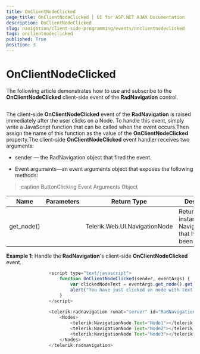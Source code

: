 ```yaml
---
title: OnClientNodeClicked
page_title: OnClientNodeClicked | UI for ASP.NET AJAX Documentation
description: OnClientNodeClicked
slug: navigation/client-side-programming/events/onclientnodeclicked
tags: onclientnodeclicked
published: True
position: 3
---
```


# OnClientNodeClicked



The following article demonstrates how to use and subscribe to the __OnClientNodeClicked__ client-side event of the __RadNavigation__ control.

## 

The client-side __OnClientNodeClicked__ event of the __RadNavigation__ is raised immediately after the user clicks on a Node. To handle this event, simply write a JavaScript function that can be called when the event occurs.Then assign the name of this function as the value of the __OnClientNodeClicked__ property.The client-side __OnClientNodeClicked__ event handler receives two arguments:

* sender — the RadNavigation object that fired the event.

* Event arguments—an event arguments object that exposes the following methods:


>caption ButtonClicking Event Arguments Object

|  __Name__  |  __Parameters__  |  __Return Type__  |  __Description__  |
| ------ | ------ | ------ | ------ |
|get_node()||Telerik.Web.UI.NavigationNode|Returns an instance of NavigationNode that has just been clicked.|

__Example 1__: Handle the __RadNavigation__'s client-side __OnClientNodeClicked__ event.

````JavaScript
	            <script type="text/javascript">
	                function OnClientNodeClicked(sender, eventArgs) {
	                    var clickedNodeText = eventArgs.get_node().get_text();
	                    alert("You have just clicked on node with text " + clickedNodeText);
	                }
	            </script>
	
	            <telerik:radnavigation runat="server" id="RadNavigation1" onclientnodeclicked="OnClientNodeClicked">
	                <Nodes>
	                    <telerik:NavigationNode Text="Node1"></telerik:NavigationNode>
	                    <telerik:NavigationNode Text="Node2"></telerik:NavigationNode>
	                    <telerik:NavigationNode Text="Node3"></telerik:NavigationNode>
	                </Nodes>
	            </telerik:radnavigation>
````


